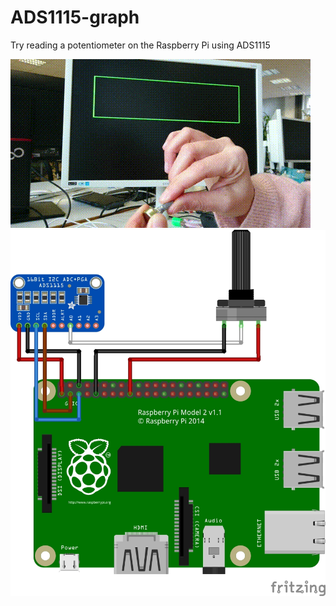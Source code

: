 # ADS1115-graph

Try reading a potentiometer on the Raspberry Pi using ADS1115

![demo](raspi_poti.gif?raw=true)
![fritzing](fritzing_raspi_poti.jpg?raw=true)